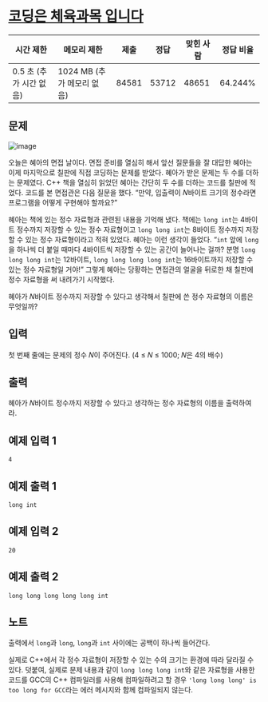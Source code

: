 # [코딩은 체육과목 입니다](https://www.acmicpc.net/problem/25314)

| 시간 제한 | 메모리 제한 | 제출 | 정답 | 맞힌 사람 | 정답 비율 |
| --- | --- | --- | --- | --- | --- |
| 0.5 초 (추가 시간 없음) | 1024 MB (추가 메모리 없음) | 84581 | 53712 | 48651 | 64.244% |

## 문제

![image](https://u.acmicpc.net/ccbbee06-7e6f-4e56-bb9f-9a1abd795508/long-long-long-img1.png)

오늘은 혜아의 면접 날이다. 면접 준비를 열심히 해서 앞선 질문들을 잘 대답한 혜아는 이제 마지막으로 칠판에 직접 코딩하는 문제를 받았다. 혜아가 받은 문제는 두 수를 더하는 문제였다. C++ 책을 열심히 읽었던 혜아는 간단히 두 수를 더하는 코드를 칠판에 적었다. 코드를 본 면접관은 다음 질문을 했다. “만약, 입출력이 𝑁바이트 크기의 정수라면 프로그램을 어떻게 구현해야 할까요?”

혜아는 책에 있는 정수 자료형과 관련된 내용을 기억해 냈다. 책에는 `long int`는 4바이트 정수까지 저장할 수 있는 정수 자료형이고 `long long int`는 8바이트 정수까지 저장할 수 있는 정수 자료형이라고 적혀 있었다. 혜아는 이런 생각이 들었다. “`int` 앞에 `long`을 하나씩 더 붙일 때마다 4바이트씩 저장할 수 있는 공간이 늘어나는 걸까? 분명 `long long long int`는 12바이트, `long long long long int`는 16바이트까지 저장할 수 있는 정수 자료형일 거야!” 그렇게 혜아는 당황하는 면접관의 얼굴을 뒤로한 채 칠판에 정수 자료형을 써 내려가기 시작했다.

혜아가 𝑁바이트 정수까지 저장할 수 있다고 생각해서 칠판에 쓴 정수 자료형의 이름은 무엇일까?

## 입력

첫 번째 줄에는 문제의 정수 𝑁이 주어진다. (4 ≤ 𝑁 ≤ 1000; 𝑁은 4의 배수)

## 출력

혜아가 𝑁바이트 정수까지 저장할 수 있다고 생각하는 정수 자료형의 이름을 출력하여라.

## 예제 입력 1

```
4

```

## 예제 출력 1

```
long int

```

## 예제 입력 2

```
20

```

## 예제 출력 2

```
long long long long long int

```

## 노트

출력에서 `long`과 `long`, `long`과 `int` 사이에는 공백이 하나씩 들어간다.

실제로 C++에서 각 정수 자료형이 저장할 수 있는 수의 크기는 환경에 따라 달라질 수 있다. 덧붙여, 실제로 문제 내용과 같이 `long long long int`와 같은 자료형을 사용한 코드를 GCC의 C++ 컴파일러를 사용해 컴파일하려고 할 경우 `'long long long' is too long for GCC`라는 에러 메시지와 함께 컴파일되지 않는다.
